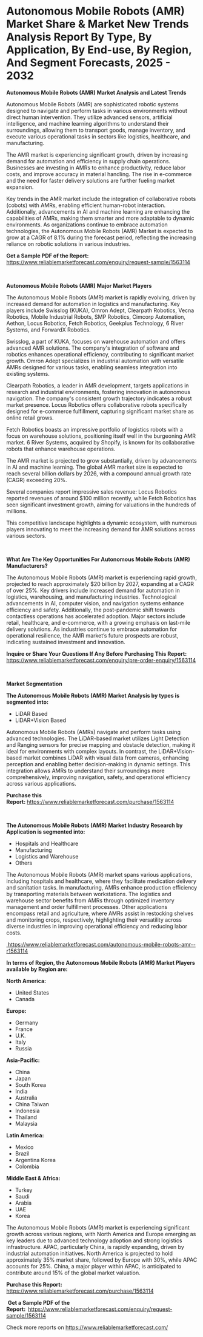 <p><h1>Autonomous Mobile Robots (AMR) Market Share & Market New Trends Analysis Report By Type, By Application, By End-use, By Region, And Segment Forecasts, 2025 - 2032</h1></p><p><strong>Autonomous Mobile Robots (AMR) Market Analysis and Latest Trends</strong></p>
<p><p>Autonomous Mobile Robots (AMR) are sophisticated robotic systems designed to navigate and perform tasks in various environments without direct human intervention. They utilize advanced sensors, artificial intelligence, and machine learning algorithms to understand their surroundings, allowing them to transport goods, manage inventory, and execute various operational tasks in sectors like logistics, healthcare, and manufacturing.</p><p>The AMR market is experiencing significant growth, driven by increasing demand for automation and efficiency in supply chain operations. Businesses are investing in AMRs to enhance productivity, reduce labor costs, and improve accuracy in material handling. The rise in e-commerce and the need for faster delivery solutions are further fueling market expansion.</p><p>Key trends in the AMR market include the integration of collaborative robots (cobots) with AMRs, enabling efficient human-robot interaction. Additionally, advancements in AI and machine learning are enhancing the capabilities of AMRs, making them smarter and more adaptable to dynamic environments. As organizations continue to embrace automation technologies, the Autonomous Mobile Robots (AMR) Market is expected to grow at a CAGR of 8.1% during the forecast period, reflecting the increasing reliance on robotic solutions in various industries.</p></p>
<p><strong>Get a Sample PDF of the Report:&nbsp;</strong> <a href="https://www.reliablemarketforecast.com/enquiry/request-sample/1563114?utm_campaign=1080&utm_medium=2&utm_source=Github&utm_content=ia&utm_term=25022025&utm_id=autonomous-mobile-robots-amr">https://www.reliablemarketforecast.com/enquiry/request-sample/1563114</a></p>
<p>&nbsp;</p>
<p><strong>Autonomous Mobile Robots (AMR) Major Market Players</strong></p>
<p><p>The Autonomous Mobile Robots (AMR) market is rapidly evolving, driven by increased demand for automation in logistics and manufacturing. Key players include Swisslog (KUKA), Omron Adept, Clearpath Robotics, Vecna Robotics, Mobile Industrial Robots, SMP Robotics, Cimcorp Automation, Aethon, Locus Robotics, Fetch Robotics, Geekplus Technology, 6 River Systems, and ForwardX Robotics.</p><p>Swisslog, a part of KUKA, focuses on warehouse automation and offers advanced AMR solutions. The company's integration of software and robotics enhances operational efficiency, contributing to significant market growth. Omron Adept specializes in industrial automation with versatile AMRs designed for various tasks, enabling seamless integration into existing systems.</p><p>Clearpath Robotics, a leader in AMR development, targets applications in research and industrial environments, fostering innovation in autonomous navigation. The company's consistent growth trajectory indicates a robust market presence. Locus Robotics offers collaborative robots specifically designed for e-commerce fulfillment, capturing significant market share as online retail grows.</p><p>Fetch Robotics boasts an impressive portfolio of logistics robots with a focus on warehouse solutions, positioning itself well in the burgeoning AMR market. 6 River Systems, acquired by Shopify, is known for its collaborative robots that enhance warehouse operations.</p><p>The AMR market is projected to grow substantially, driven by advancements in AI and machine learning. The global AMR market size is expected to reach several billion dollars by 2026, with a compound annual growth rate (CAGR) exceeding 20%.</p><p>Several companies report impressive sales revenue: Locus Robotics reported revenues of around $100 million recently, while Fetch Robotics has seen significant investment growth, aiming for valuations in the hundreds of millions.</p><p>This competitive landscape highlights a dynamic ecosystem, with numerous players innovating to meet the increasing demand for AMR solutions across various sectors.</p></p>
<p>&nbsp;</p>
<p><strong>What Are The Key Opportunities For Autonomous Mobile Robots (AMR) Manufacturers?</strong></p>
<p><p>The Autonomous Mobile Robots (AMR) market is experiencing rapid growth, projected to reach approximately $20 billion by 2027, expanding at a CAGR of over 25%. Key drivers include increased demand for automation in logistics, warehousing, and manufacturing industries. Technological advancements in AI, computer vision, and navigation systems enhance efficiency and safety. Additionally, the post-pandemic shift towards contactless operations has accelerated adoption. Major sectors include retail, healthcare, and e-commerce, with a growing emphasis on last-mile delivery solutions. As industries continue to embrace automation for operational resilience, the AMR market’s future prospects are robust, indicating sustained investment and innovation.</p></p>
<p><strong>Inquire or Share Your Questions If Any Before Purchasing This Report:</strong> <a href="https://www.reliablemarketforecast.com/enquiry/pre-order-enquiry/1563114?utm_campaign=1080&utm_medium=2&utm_source=Github&utm_content=ia&utm_term=25022025&utm_id=autonomous-mobile-robots-amr">https://www.reliablemarketforecast.com/enquiry/pre-order-enquiry/1563114</a></p>
<p>&nbsp;</p>
<p><strong>Market Segmentation</strong></p>
<p><strong>The Autonomous Mobile Robots (AMR) Market Analysis by types is segmented into:</strong></p>
<p><ul><li>LiDAR Based</li><li>LiDAR+Vision Based</li></ul></p>
<p><p>Autonomous Mobile Robots (AMRs) navigate and perform tasks using advanced technologies. The LiDAR-based market utilizes Light Detection and Ranging sensors for precise mapping and obstacle detection, making it ideal for environments with complex layouts. In contrast, the LiDAR+Vision-based market combines LiDAR with visual data from cameras, enhancing perception and enabling better decision-making in dynamic settings. This integration allows AMRs to understand their surroundings more comprehensively, improving navigation, safety, and operational efficiency across various applications.</p></p>
<p><strong>Purchase this Report:&nbsp;</strong><a href="https://www.reliablemarketforecast.com/purchase/1563114?utm_campaign=1080&utm_medium=2&utm_source=Github&utm_content=ia&utm_term=25022025&utm_id=autonomous-mobile-robots-amr">https://www.reliablemarketforecast.com/purchase/1563114</a></p>
<p>&nbsp;</p>
<p><strong>The Autonomous Mobile Robots (AMR) Market Industry Research by Application is segmented into:</strong></p>
<p><ul><li>Hospitals and Healthcare</li><li>Manufacturing</li><li>Logistics and Warehouse</li><li>Others</li></ul></p>
<p><p>The Autonomous Mobile Robots (AMR) market spans various applications, including hospitals and healthcare, where they facilitate medication delivery and sanitation tasks. In manufacturing, AMRs enhance production efficiency by transporting materials between workstations. The logistics and warehouse sector benefits from AMRs through optimized inventory management and order fulfillment processes. Other applications encompass retail and agriculture, where AMRs assist in restocking shelves and monitoring crops, respectively, highlighting their versatility across diverse industries in improving operational efficiency and reducing labor costs.</p></p>
<p><a href="https://www.reliablemarketforecast.com/autonomous-mobile-robots-amr--r1563114?utm_campaign=1080&utm_medium=2&utm_source=Github&utm_content=ia&utm_term=25022025&utm_id=autonomous-mobile-robots-amr">&nbsp;https://www.reliablemarketforecast.com/autonomous-mobile-robots-amr--r1563114</a></p>
<p><strong>In terms of Region, the Autonomous Mobile Robots (AMR) Market Players available by Region are:</strong></p>
<p>
    <p> <strong> North America: </strong>
        <ul>
            <li>United States</li>
            <li>Canada</li>
        </ul>
        </p> 
    <p> <strong> Europe: </strong>
        <ul>
            <li>Germany</li>
            <li>France</li>
            <li>U.K.</li>
            <li>Italy</li>
            <li>Russia</li>
        </ul>
        </p> 
    <p> <strong> Asia-Pacific: </strong>
        <ul>
            <li>China</li>
            <li>Japan</li>
            <li>South Korea</li>
            <li>India</li>
            <li>Australia</li>
            <li>China Taiwan</li>
            <li>Indonesia</li>
            <li>Thailand</li>
            <li>Malaysia</li>
        </ul>
        </p> 
    <p> <strong> Latin America: </strong>
        <ul>
            <li>Mexico</li>
            <li>Brazil</li>
            <li>Argentina Korea</li>
            <li>Colombia</li>
        </ul>
        </p> 
    <p> <strong> Middle East & Africa: </strong>
        <ul>
            <li>Turkey</li>
            <li>Saudi</li>
            <li>Arabia</li>
            <li>UAE</li>
            <li>Korea</li>
        </ul>
    </p>
    </p>
<p><p>The Autonomous Mobile Robots (AMR) market is experiencing significant growth across various regions, with North America and Europe emerging as key leaders due to advanced technology adoption and strong logistics infrastructure. APAC, particularly China, is rapidly expanding, driven by industrial automation initiatives. North America is projected to hold approximately 35% market share, followed by Europe with 30%, while APAC accounts for 25%. China, a major player within APAC, is anticipated to contribute around 15% of the global market valuation.</p></p>
<p><strong>Purchase this Report: </strong><a href="https://www.reliablemarketforecast.com/purchase/1563114?utm_campaign=1080&utm_medium=2&utm_source=Github&utm_content=ia&utm_term=25022025&utm_id=autonomous-mobile-robots-amr">https://www.reliablemarketforecast.com/purchase/1563114</a></p>
<p>&nbsp;<strong>Get a Sample PDF of the Report:&nbsp;&nbsp;</strong><a href="https://www.reliablemarketforecast.com/enquiry/request-sample/1563114?utm_campaign=1080&utm_medium=2&utm_source=Github&utm_content=ia&utm_term=25022025&utm_id=autonomous-mobile-robots-amr">https://www.reliablemarketforecast.com/enquiry/request-sample/1563114</a></p>
<p><strong></strong></p>
<p>Check more reports on <a href="https://www.reliablemarketforecast.com/?utm_campaign=1080&utm_medium=2&utm_source=Github&utm_content=ia&utm_term=25022025&utm_id=autonomous-mobile-robots-amr">https://www.reliablemarketforecast.com/</a></p>